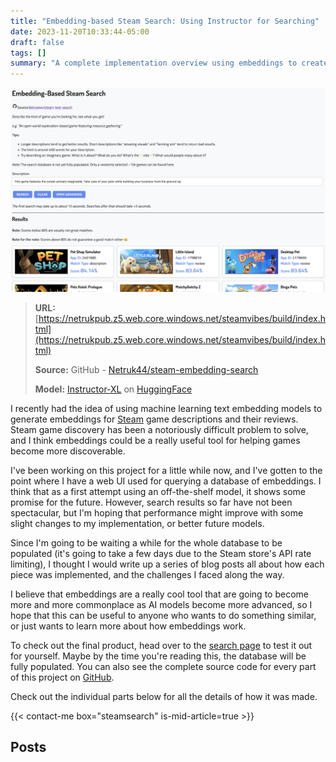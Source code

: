 ```yaml
---
title: "Embedding-based Steam Search: Using Instructor for Searching"
date: 2023-11-20T10:33:44-05:00
draft: false
tags: []
summary: "A complete implementation overview using embeddings to create a custom search engine for Steam games."
---
```



![](./project_preview.png)

> **URL:** [https://netrukpub.z5.web.core.windows.net/steamvibes/build/index.html](https://netrukpub.z5.web.core.windows.net/steamvibes/build/index.html)
>
> **Source:** GitHub - [Netruk44/steam-embedding-search](https://github.com/Netruk44/steam-embedding-search)
>
> **Model:** [Instructor-XL](https://huggingface.co/hkunlp/instructor-xl) on [HuggingFace](https://huggingface.co/)

I recently had the idea of using machine learning text embedding models to generate embeddings for [Steam](https://store.steampowered.com/) game descriptions and their reviews. Steam game discovery has been a notoriously difficult problem to solve, and I think embeddings could be a really useful tool for helping games become more discoverable.

I've been working on this project for a little while now, and I've gotten to the point where I have a web UI used for querying a database of embeddings. I think that as a first attempt using an off-the-shelf model, it shows some promise for the future. However, search results so far have not been spectacular, but I'm hoping that performance might improve with some slight changes to my implementation, or better future models.

Since I'm going to be waiting a while for the whole database to be populated (it's going to take a few days due to the Steam store's API rate limiting), I thought I would write up a series of blog posts all about how each piece was implemented, and the challenges I faced along the way.

I believe that embeddings are a really cool tool that are going to become more and more commonplace as AI models become more advanced, so I hope that this can be useful to anyone who wants to do something similar, or just wants to learn more about how embeddings work.

To check out the final product, head over to the [search page](https://netrukpub.z5.web.core.windows.net/steamvibes/build/index.html) to test it out for yourself. Maybe by the time you're reading this, the database will be fully populated. You can also see the complete source code for every part of this project on [GitHub](https://github.com/Netruk44/steam-embedding-search).

Check out the individual parts below for all the details of how it was made.

{{< contact-me box="steamsearch" is-mid-article=true >}}

## Posts